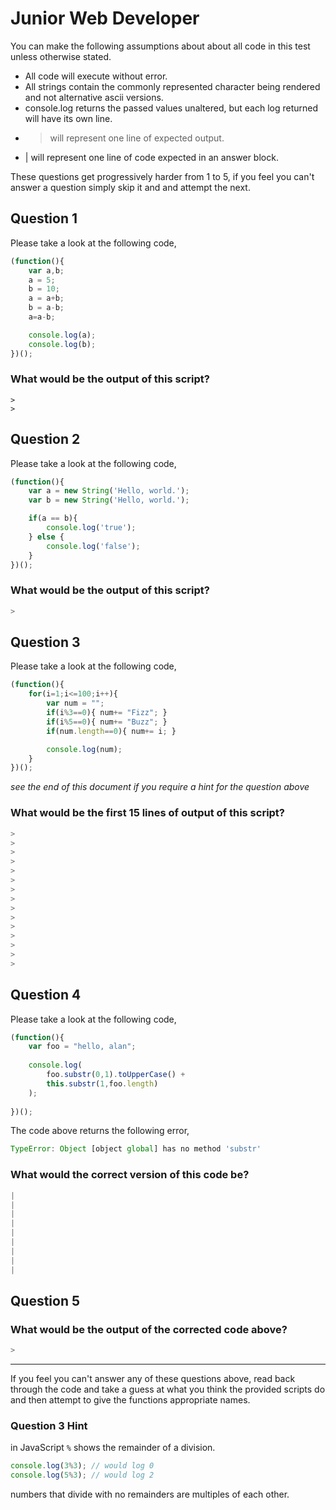 # Junior Web Developer

You can make the following assumptions about about all code in this test unless otherwise stated.

- All code will execute without error. 
- All strings contain the commonly represented character being rendered and not alternative ascii versions. 
- console.log returns the passed values unaltered, but each log returned will have its own line.
- > will represent one line of expected output.
- | will represent one line of code expected in an answer block.

These questions get progressively harder from 1 to 5, if you feel you can't answer a question simply skip it and and attempt the next.

## Question 1

Please take a look at the following code,

```js
(function(){
    var a,b;
    a = 5;
    b = 10;
    a = a+b;
    b = a-b;
    a=a-b;

    console.log(a);
    console.log(b);
})();
```

### What would be the output of this script?

```
>
>
```

## Question 2

Please take a look at the following code,

```js
(function(){
    var a = new String('Hello, world.');
    var b = new String('Hello, world.');

    if(a == b){
        console.log('true');
    } else {
        console.log('false');
    }  
})();
```

### What would be the output of this script?

```js
>
```

## Question 3

Please take a look at the following code,

```js
(function(){
    for(i=1;i<=100;i++){
        var num = "";
        if(i%3==0){ num+= "Fizz"; }
        if(i%5==0){ num+= "Buzz"; }
        if(num.length==0){ num+= i; }

        console.log(num);
    }
})();
```

_see the end of this document if you require a hint for the question above_

### What would be the first 15 lines of output of this script?

```js
>
>
>
>
>
>
>
>
>
>
>
>
>
>
>
```

## Question 4

Please take a look at the following code,

```js
(function(){
    var foo = "hello, alan";
    
    console.log(
        foo.substr(0,1).toUpperCase() + 
        this.substr(1,foo.length)
    );
    
})();
```

The code above returns the following error,

```js
TypeError: Object [object global] has no method 'substr'
```

### What would the correct version of this code be?

```js
|
|
|
|
|
|
|
|
|
```

## Question 5

### What would be the output of the corrected code above?

```js
>
```

---

If you feel you can't answer any of these questions above, read back through the code and take a guess at what you think the provided scripts do and then attempt to give the functions appropriate names.


### Question 3 Hint

in JavaScript `%` shows the remainder of a division.

```js
console.log(3%3); // would log 0
console.log(5%3); // would log 2
```
numbers that divide with no remainders are multiples of each other.
